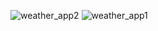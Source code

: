 ![weather_app2](https://github.com/user-attachments/assets/ab0a6dc8-e7ef-406b-abb0-89fbbc0b90bd)
![weather_app1](https://github.com/user-attachments/assets/af45403c-8d6c-4fb0-8c32-48fc08b6ebf2)
